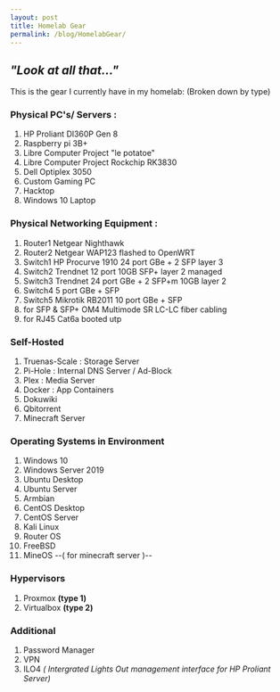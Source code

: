 ```yaml
---
layout: post
title: Homelab Gear 
permalink: /blog/HomelabGear/
--- 
```


## _"Look at all that..."_

This is the gear I currently have in my homelab: 
(Broken down by type) 

### Physical PC's/ Servers :  
 1) HP Proliant Dl360P Gen 8 <br />
 2) Raspberry pi 3B+ <br />
 3) Libre Computer Project "le potatoe" <br />
 4) Libre Computer Project Rockchip RK3830 <br />
 5) Dell Optiplex 3050 <br />
 6) Custom Gaming PC <br />
 7) Hacktop <br />
 8) Windows 10 Laptop 

### Physical Networking Equipment : 
  1) Router1 Netgear Nighthawk <br />
  2) Router2 Netgear WAP123 flashed to OpenWRT <br /> 
  3) Switch1 HP Procurve 1910 24 port GBe + 2 SFP layer 3 <br />
  4) Switch2 Trendnet 12 port 10GB SFP+ layer 2 managed <br />
  5) Switch3 Trendnet 24 port GBe + 2 SFP+m 10GB layer 2 <br />
  6) Switch4 5 port GBe + SFP <br />
  7) Switch5 Mikrotik RB2011 10 port GBe + SFP  <br />
  8) for SFP & SFP+ OM4 Multimode SR LC-LC fiber cabling  <br />
  9) for RJ45 Cat6a booted utp  

### Self-Hosted 
  1) Truenas-Scale : Storage Server   <br />
  2) Pi-Hole : Internal DNS Server / Ad-Block  <br />
  3) Plex : Media Server  <br />
  4) Docker : App Containers  <br />
  5) Dokuwiki  <br />
  6) Qbitorrent  <br />
  7) Minecraft Server 

### Operating Systems in Environment 
  1) Windows 10  <br />
  2) Windows Server 2019  <br />
  3) Ubuntu Desktop  <br />
  4) Ubuntu Server  <br />
  5) Armbian  <br />
  6) CentOS Desktop  <br />
  7) CentOS Server  <br /> 
  8) Kali Linux  <br />
  9) Router OS  <br />
  10) FreeBSD  <br />
  11) MineOS --( for minecraft server )--

### Hypervisors 
  1) Proxmox __(type 1)__   <br />
  2) Virtualbox __(type 2)__

### Additional 
  1) Password Manager  <br />
  2) VPN  <br />
  3) ILO4 _( Intergrated Lights Out management interface for HP Proliant Server)_ 
